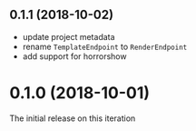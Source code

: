 <a name ="0.1.1"></a>
## 0.1.1 (2018-10-02)
* update project metadata
* rename `TemplateEndpoint` to `RenderEndpoint`
* add support for horrorshow

<a name="0.1.0"></a>
# 0.1.0 (2018-10-01)
The initial release on this iteration
